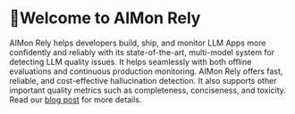 # 🎉**Welcome to AIMon Rely**

AIMon Rely helps developers build, ship, and monitor LLM Apps more confidently and reliably with its state-of-the-art, multi-model system for detecting LLM quality issues. It helps seamlessly with both offline evaluations and continuous production monitoring. AIMon Rely offers fast, reliable, and cost-effective hallucination detection. It also supports other important quality metrics such as completeness, conciseness, and toxicity. Read our [blog post](https://aimon.ai/blogs/introducing-rely) for more details.
